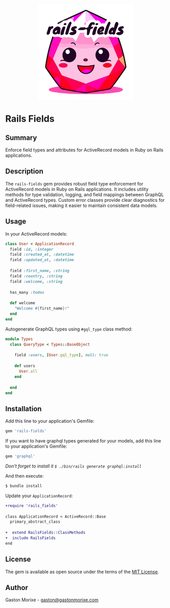 <p align="center">
  <img src="./assets/logo.svg" width="300" />
</p>

# Rails Fields

## Summary
Enforce field types and attributes for ActiveRecord models in Ruby on Rails applications.

## Description
The `rails-fields` gem provides robust field type enforcement for ActiveRecord models in Ruby on Rails applications. It includes utility methods for type validation, logging, and field mappings between GraphQL and ActiveRecord types. Custom error classes provide clear diagnostics for field-related issues, making it easier to maintain consistent data models.

## Usage

In your ActiveRecord models:

```ruby
class User < ApplicationRecord
  field :id, :integer
  field :created_at, :datetime
  field :updated_at, :datetime

  field :first_name, :string
  field :country, :string
  field :welcome, :string

  has_many :todos
  
  def welcome
    "Welcome #{first_name}!"
  end
end
```

Autogenerate GraphQL types using `#gql_type` class method:

```ruby
module Types
  class QueryType < Types::BaseObject
    
    field :users, [User.gql_type], null: true
    
    def users
      User.all
    end
    
  end
end
```

## Installation

Add this line to your application's Gemfile:

```ruby
gem 'rails-fields'
```

If you want to have graphql types generated for your models, add this line to your application's Gemfile:

```ruby
gem 'graphql'
```

*Don't forget to install it `$ ./bin/rails generate graphql:install`*

And then execute:

```bash
$ bundle install
```
Update your `ApplicationRecord`:

```patch
+require 'rails_fields'

class ApplicationRecord < ActiveRecord::Base
  primary_abstract_class

+  extend RailsFields::ClassMethods
+  include RailsFields
end
```

## License

The gem is available as open source under the terms of the [MIT License](https://opensource.org/licenses/MIT).

## Author

Gaston Morixe - gaston@gastonmorixe.com
